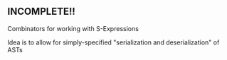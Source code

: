 
## INCOMPLETE!!

Combinators for working with S-Expressions

Idea is to allow for simply-specified
"serialization and deserialization" of ASTs
